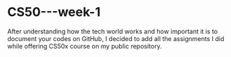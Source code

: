 # CS50---week-1
After understanding how the tech world works and how important it is to document your codes on GitHub, I decided to add all the assignments I did while offering CS50x course on my public repository.
